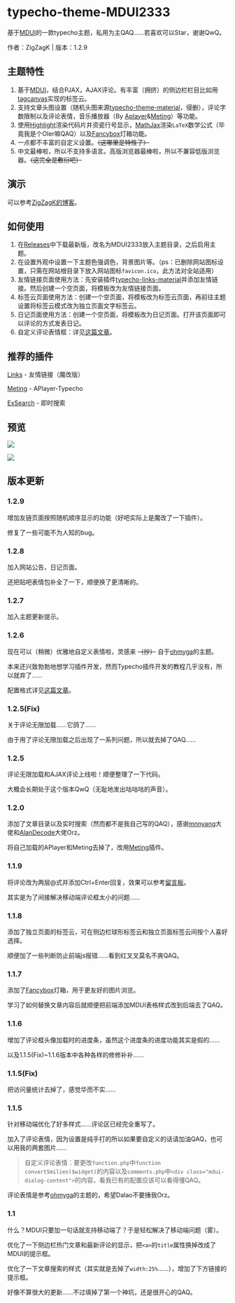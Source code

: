 # typecho-theme-MDUI2333

基于[MDUI](https://mdui.org)的一款typecho主题，私用为主QAQ……若喜欢可以Star，谢谢QwQ。

作者：ZigZagK | 版本：1.2.9

## 主题特性

1. 基于[MDUI](https://www.mdui.org/)，结合PJAX，AJAX评论。有丰富（拥挤）的侧边栏栏目比如用[tagcanvas](http://www.goat1000.com/tagcanvas.php)实现的标签云。
2. 支持文章头图设置（随机头图来源[typecho-theme-material](https://github.com/viosey/typecho-theme-material/tree/master/img/random)，侵删），评论字数限制以及评论表情，音乐播放器（By [Aplayer](https://github.com/MoePlayer/APlayer)&[Meting](https://github.com/metowolf/MetingJS)）等功能。
3. 使用[Highlight](https://highlightjs.org/)渲染代码片并资瓷行号显示，[MathJax](https://www.mathjax.org/)渲染`LaTeX`数学公式（毕竟我是个OIer嘛QAQ）以及[Fancybox](https://fancyapps.com/fancybox/3/)灯箱功能。
4. 一点都不丰富的自定义设置。~~（这哪里是特性了）~~
5. 中文最棒啦，所以不支持多语言。高版浏览器最棒啦，所以不兼容低版浏览器。~~（这完全是敷衍吧）~~

## 演示

可以参考[ZigZagK的博客](https://zigzagk.top)。

## 如何使用

1. 在[Releases](https://github.com/ZigZagK/typecho-theme-MDUI2333/releases)中下载最新版，改名为MDUI2333放入主题目录，之后启用主题。
2. 在设置外观中设置一下主题色强调色，背景图片等。（ps：已删除网站图标设置，只需在网站根目录下放入网站图标`favicon.ico`，此方法对全站适用）
3. 友情链接页面使用方法：先安装插件[typecho-links-material](https://github.com/ZigZagK/typecho-links-material)并添加友情链接。然后创建一个空页面，将模板改为友情链接页面。
4. 标签云页面使用方法：创建一个空页面，将模板改为标签云页面，再前往主题设置将标签云模式改为独立页面文字标签云。
5. 日记页面使用方法：创建一个空页面，将模板改为日记页面。打开该页面即可以评论的方式发表日记。
6. 自定义评论表情框：详见[这篇文章](https://zigzagk.top/2019/07/22/MDUI2333QAQTAB)。

## 推荐的插件

[Links](https://github.com/ZigZagK/typecho-links-material) - 友情链接（魔改版）

[Meting](https://github.com/MoePlayer/APlayer-Typecho) - APlayer-Typecho

[ExSearch](https://github.com/AlanDecode/Typecho-Plugin-ExSearch) - 即时搜索

## 预览

![](https://raw.githubusercontent.com/ZigZagK/typecho-theme-MDUI2333/master/screenshot.jpg)

![](https://raw.githubusercontent.com/ZigZagK/typecho-theme-MDUI2333/master/preview.jpg)

## 版本更新

### 1.2.9

增加友链页面按照随机顺序显示的功能（好吧实际上是魔改了一下插件）。

修复了一些可能不为人知的bug。

### 1.2.8

加入网站公告，日记页面。

还把贴吧表情包补全了一下，顺便换了更清晰的。

### 1.2.7

加入主题更新提示。

### 1.2.6

现在可以（稍微）优雅地自定义表情啦，灵感来 ~~（抄）~~ 自于[ohmyga](https://github.com/ohmyga233/castle-Typecho-Theme)的主题。

本来还兴致勃勃地想学习插件开发，然而Typecho插件开发的教程几乎没有，所以就弃了……

配置格式详见[这篇文章](https://zigzagk.top/2019/07/22/MDUI2333QAQTAB)。

### 1.2.5(Fix)

关于评论无限加载……它鸽了……

由于用了评论无限加载之后出现了一系列问题，所以就去掉了QAQ……

### 1.2.5

评论无限加载和AJAX评论上线啦！顺便整理了一下代码。

大概会长期处于这个版本QwQ（无耻地发出咕咕咕的声音）。

### 1.2.0

添加了文章目录以及实时搜索（然而都不是我自己写的QAQ），感谢[mnnyang](https://github.com/mnnyang/jquery_headindex)大佬和[AlanDecode](https://github.com/AlanDecode/Typecho-Plugin-ExSearch)大佬Orz。

将自己加载的APlayer和Meting去掉了，改用[Meting](https://github.com/MoePlayer/APlayer-Typecho)插件。

### 1.1.9

将评论改为两层@式并添加Ctrl+Enter回复，效果可以参考[留言板](https://zigzagk.top/messages)。

其实是为了间接解决移动端评论框太小的问题……

### 1.1.8

添加了独立页面的标签云，可在侧边栏球形标签云和独立页面标签云间按个人喜好选择。

顺便加了一些判断防止前端js报错……看到红叉叉莫名不爽QAQ。

### 1.1.7

添加了[Fancybox](https://fancyapps.com/fancybox/3/)灯箱，用于更友好的图片浏览。

学习了如何替换文章内容后就顺便把前端添加MDUI表格样式改到后端去了QAQ。

### 1.1.6

增加了评论框头像加载时的进度条，虽然这个进度条的进度功能其实是假的……

以及1.1.5(Fix)~1.1.6版本中各种各样的修修补补……

### 1.1.5(Fix)

把访问量统计去掉了，感觉华而不实……

### 1.1.5

针对移动端优化了好多样式……评论区已经完全重写了。

加入了评论表情，因为设置是纯手打的所以如果要自定义的话请加油QAQ，也可以用我的两套图片……

> 自定义评论表情：要更改`function.php`中`function convertSmilies($widget)`的内容以及`comments.php`中`<div class="mdui-dialog-content">`的内容，看我已有的配置应该可以看得懂QAQ。

评论表情是参考[ohmyga](https://github.com/ohmyga233/castle-Typecho-Theme)的主题的，希望Dalao不要捶我Orz。

### 1.1

什么？MDUI只要加一句话就支持移动端了？于是轻松解决了移动端问题（雾）。

优化了一下侧边栏热门文章和最新评论的显示，把`<a>`的`title`属性换掉改成了MDUI的提示框。

优化了一下文章搜索的样式（其实就是去掉了`width:25%`……），增加了下方链接的提示框。

好像不算很大的更新……不过填掉了第一个神坑，还是很开心的QAQ。